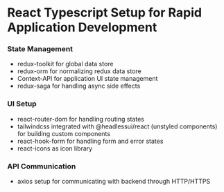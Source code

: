 # React Typescript Setup for Rapid Application Development

### State Management
- redux-toolkit for global data store
- redux-orm for normalizing redux data store
- Context-API for application UI state management
- redux-saga for handling async side effects

### UI Setup
- react-router-dom for handling routing states
- tailwindcss integrated with @headlessui/react (unstyled components) for building custom components
- react-hook-form for handling form and error states
- react-icons as icon library

### API Communication
- axios setup for communicating with backend through HTTP/HTTPS


